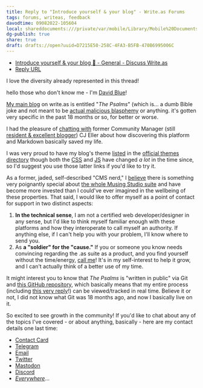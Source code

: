 ```yaml
---
title: Reply to "Introduce yourself & your blog" - Write.as Forums
tags: forums, writeas, feedback
davodtime: 09082022-105604
local: shareddocuments:///private/var/mobile/Library/Mobile%20Documents/iCloud~md~obsidian/Documents/OBSHIDDIAN/drafts/D7215E50-258C-4FA3-B5FB-470B6995006C.md
dg-publish: true
share: true
draft: drafts://open?uuid=D7215E50-258C-4FA3-B5FB-470B6995006C
---
```

- [Introduce yourself & your blog 🙂 - General - Discuss Write.as](https://discuss.write.as/t/introduce-yourself-your-blog/3560/28)
- [Reply URL](https://discuss.write.as/t/introduce-yourself-your-blog/3560/29)

I love the diversity already represented in this thread!

hello those who don't know me - I'm [David Blue](https://davidblue.wtf/db.vcf)!

[My main blog](https://bilge.world) on write.as is entitled "*The Psalms*" (which is... a dumb Bible joke and not meant to be [actual malicious blasphemy](https://eldritch.cafe/@cantinto/106810203788514989) or anything. it's gotten very specific in the past 18 months or so, for better or worse.

I had the pleasure of [chatting with](https://write.as/community/chat-with-david-blue) former Community Manager (still [resident & excellent blogger](https://blog.cjeller.site)) CJ Eller about how discovering this platform and Markdown basically saved my life.

I was very proud to have my blog's theme [listed](https://write.as/themes/bilge) in the [official themes directory](https://write.as/themes,) though both the [CSS](https://github.com/extratone/bilge/blob/main/Custom%20CSS.css) and [JS](https://github.com/extratone/bilge/blob/main/Custom%20Javascript.js) have changed *a lot* in the time since, so I'd suggest you use those latter links if you'd like to try it. 

As a former, jaded, self-described "CMS nerd," I [believe](https://mastodon.social/@DavidBlue/107037907657070351) there is something very poignantly special about [the whole Musing Studio suite](https://musing.studio) and have become more invested than I could've ever imagined in the wellbeing of these properties. That said, I would like to offer myself as a point of contact for support in two distinct aspects:
1. **In the technical sense**, I am not a certified web developer/designer in any sense, but I'd like to think myself familiar enough with these platforms and how they interoperate to call myself an authority. If anything else, if I can't help you with your problem, I'll know where to send you.
2. As **a "soldier" for the "cause."** If you or someone you know needs convincing regarding the .as suite as a product, and you find yourself without the time/energy, [call me](https://davidblue.wtf/db.vcf)! It's in my self-interest to help it grow, and I can't actually think of a better use of my time.

It might interest you to know that *The Psalms* is "written in public" via Git and [this GitHub repository](https://github.com/extratone/bilge), which basically means that my entire process (including [this very reply](https://github.com/extratone/bilge/blob/main/correspondence/IntroduceYourselfandYourBlog.md)!) can be viewed/tracked in real time. Believe it or not, I did not know what Git was 18 months ago, and now I basically live on it. 

So excited to see growth in the community! If you'd like to chat about any of the topics I've covered - or about anything, basically - here are my contact details one last time:

* [Contact Card](https://davidblue.wtf/db.vcf)
* [Telegram](https://t.me/extratone)
* [Email](mailto:davidblue@extratone.com) 
* [Twitter](https://twitter.com/NeoYokel)
* [Mastodon](https://mastodon.social/@DavidBlue)
* [Discord](https://discord.gg/0b9KQUKP858b0iZF)
* [*Everywhere*](https://raindrop.io/davidblue/social-directory-21059174)...